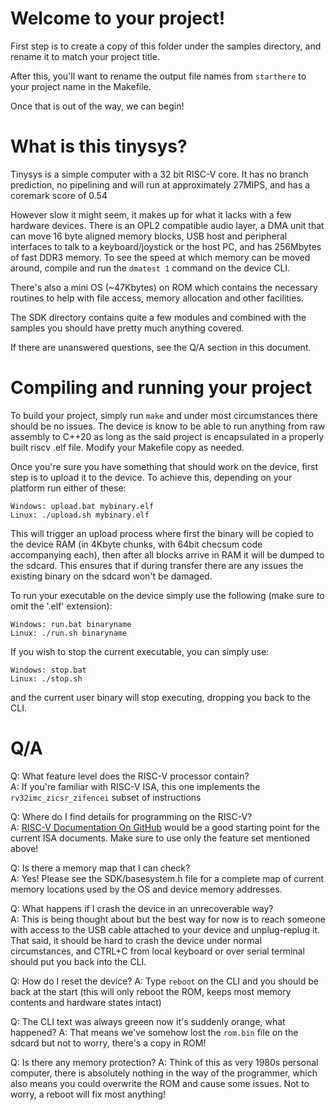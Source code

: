 # Welcome to your project!

First step is to create a copy of this folder under the samples directory, and rename it to match your project title.

After this, you'll want to rename the output file names from `starthere` to your project name in the Makefile.

Once that is out of the way, we can begin!

# What is this tinysys?

Tinysys is a simple computer with a 32 bit RISC-V core. It has no branch prediction, no pipelining and will run at approximately 27MIPS, and has a coremark score of 0.54

However slow it might seem, it makes up for what it lacks with a few hardware devices. There is an OPL2 compatible audio layer, a DMA unit that can move 16 byte aligned memory blocks, USB host and peripheral interfaces to talk to a keyboard/joystick or the host PC, and has 256Mbytes of fast DDR3 memory. To see the speed at which memory can be moved around, compile and run the `dmatest 1` command on the device CLI.

There's also a mini OS (~47Kbytes) on ROM which contains the necessary routines to help with file access, memory allocation and other facilities.

The SDK directory contains quite a few modules and combined with the samples you should have pretty much anything covered.

If there are unanswered questions, see the Q/A section in this document.

# Compiling and running your project

To build your project, simply run `make` and under most circumstances there should be no issues. The device is know to be able to run anything from raw assembly to C++20 as long as the said project is encapsulated in a properly built riscv .elf file. Modify your Makefile copy as needed.

Once you're sure you have something that should work on the device, first step is to upload it to the device. To achieve this, depending on your platform run either of these:
```
Windows: upload.bat mybinary.elf
Linux: ./upload.sh mybinary.elf
```

This will trigger an upload process where first the binary will be copied to the device RAM (in 4Kbyte chunks, with 64bit checsum code accompanying each), then after all blocks arrive in RAM it will be dumped to the sdcard. This ensures that if during transfer there are any issues the existing binary on the sdcard won't be damaged.

To run your executable on the device simply use the following (make sure to omit the '.elf' extension):
```
Windows: run.bat binaryname
Linux: ./run.sh binaryname
```

If you wish to stop the current executable, you can simply use:
```
Windows: stop.bat
Linux: ./stop.sh
```
and the current user binary will stop executing, dropping you back to the CLI.

# Q/A

Q: What feature level does the RISC-V processor contain?<br>
A: If you're familiar with RISC-V ISA, this one implements the `rv32imc_zicsr_zifencei` subset of instructions

Q: Where do I find details for programming on the RISC-V?<br>
A: [RISC-V Documentation On GitHub](https://github.com/riscv/riscv-isa-manual/releases/tag/Ratified-IMAFDQC) would be a good starting point for the current ISA documents. Make sure to use only the feature set mentioned above!

Q: Is there a memory map that I can check?<br>
A: Yes! Please see the SDK/basesystem.h file for a complete map of current memory locations used by the OS and device memory addresses.

Q: What happens if I crash the device in an unrecoverable way?<br>
A: This is being thought about but the best way for now is to reach someone with access to the USB cable attached to your device and unplug-replug it. That said, it should be hard to crash the device under normal circumstances, and CTRL+C from local keyboard or over serial terminal should put you back into the CLI.

Q: How do I reset the device?
A: Type `reboot` on the CLI and you should be back at the start (this will only reboot the ROM, keeps most memory contents and hardware states intact)

Q: The CLI text was always greeen now it's suddenly orange, what happened?
A: That means we've somehow lost the `rom.bin` file on the sdcard but not to worry, there's a copy in ROM!

Q: Is there any memory protection?
A: Think of this as very 1980s personal computer, there is absolutely nothing in the way of the programmer, which also means you could overwrite the ROM and cause some issues. Not to worry, a reboot will fix most anything!
